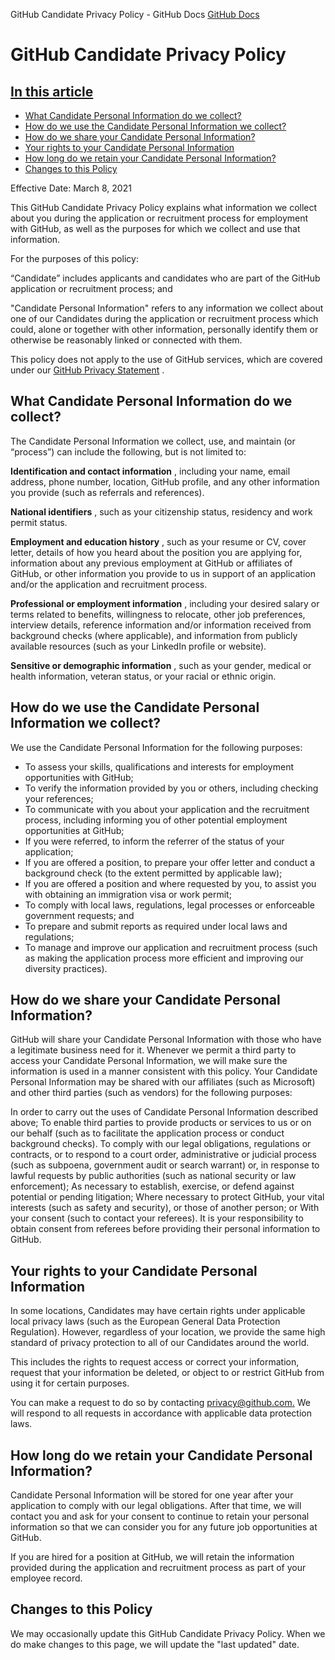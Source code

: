 GitHub Candidate Privacy Policy - GitHub Docs
[GitHub Docs](/en)

# GitHub Candidate Privacy Policy

## [In this article](#in-this-article)
- [What Candidate Personal Information do we collect?](#what-candidate-personal-information-do-we-collect)
- [How do we use the Candidate Personal Information we collect?](#how-do-we-use-the-candidate-personal-information-we-collect)
- [How do we share your Candidate Personal Information?](#how-do-we-share-your-candidate-personal-information)
- [Your rights to your Candidate Personal Information](#your-rights-to-your-candidate-personal-information)
- [How long do we retain your Candidate Personal Information?](#how-long-do-we-retain-your-candidate-personal-information)
- [Changes to this Policy](#changes-to-this-policy)

Effective Date: March 8, 2021

This GitHub Candidate Privacy Policy explains what information we collect about you during the application or recruitment process for employment with GitHub, as well as the purposes for which we collect and use that information.

For the purposes of this policy:

“Candidate” includes applicants and candidates who are part of the GitHub application or recruitment process; and

"Candidate Personal Information" refers to any information we collect about one of our Candidates during the application or recruitment process which could, alone or together with other information, personally identify them or otherwise be reasonably linked or connected with them.

This policy does not apply to the use of GitHub services, which are covered under our
[GitHub Privacy Statement](/en/github/site-policy/github-privacy-statement)
.

## What Candidate Personal Information do we collect?

The Candidate Personal Information we collect, use, and maintain (or “process”) can include the following, but is not limited to:

**Identification and contact information**
, including your name, email address, phone number, location, GitHub profile, and any other information you provide (such as referrals and references).

**National identifiers**
, such as your citizenship status, residency and work permit status.

**Employment and education history**
, such as your resume or CV, cover letter, details of how you heard about the position you are applying for, information about any previous employment at GitHub or affiliates of GitHub, or other information you provide to us in support of an application and/or the application and recruitment process.

**Professional or employment information**
, including your desired salary or terms related to benefits, willingness to relocate, other job preferences, interview details, reference information and/or information received from background checks (where applicable), and information from publicly available resources (such as your LinkedIn profile or website).

**Sensitive or demographic information**
, such as your gender, medical or health information, veteran status, or your racial or ethnic origin.

## How do we use the Candidate Personal Information we collect?

We use the Candidate Personal Information for the following purposes:

- To assess your skills, qualifications and interests for employment opportunities with GitHub;
- To verify the information provided by you or others, including checking your references;
- To communicate with you about your application and the recruitment process, including informing you of other potential employment opportunities at GitHub;
- If you were referred, to inform the referrer of the status of your application;
- If you are offered a position, to prepare your offer letter and conduct a background check (to the extent permitted by applicable law);
- If you are offered a position and where requested by you, to assist you with obtaining an immigration visa or work permit;
- To comply with local laws, regulations, legal processes or enforceable government requests; and
- To prepare and submit reports as required under local laws and regulations;
- To manage and improve our application and recruitment process (such as making the application process more efficient and improving our diversity practices).

## How do we share your Candidate Personal Information?

GitHub will share your Candidate Personal Information with those who have a legitimate business need for it. Whenever we permit a third party to access your Candidate Personal Information, we will make sure the information is used in a manner consistent with this policy. Your Candidate Personal Information may be shared with our affiliates (such as Microsoft) and other third parties (such as vendors) for the following purposes:

In order to carry out the uses of Candidate Personal Information described above;
To enable third parties to provide products or services to us or on our behalf (such as to facilitate the application process or conduct background checks).
To comply with our legal obligations, regulations or contracts, or to respond to a court order, administrative or judicial process (such as subpoena, government audit or search warrant) or, in response to lawful requests by public authorities (such as national security or law enforcement);
As necessary to establish, exercise, or defend against potential or pending litigation;
Where necessary to protect GitHub, your vital interests (such as safety and security), or those of another person; or
With your consent (such to contact your referees). It is your responsibility to obtain consent from referees before providing their personal information to GitHub.

## Your rights to your Candidate Personal Information

In some locations, Candidates may have certain rights under applicable local privacy laws (such as the European General Data Protection Regulation). However, regardless of your location, we provide the same high standard of privacy protection to all of our Candidates around the world.

This includes the rights to request access or correct your information, request that your information be deleted, or object to or restrict GitHub from using it for certain purposes.

You can make a request to do so by contacting
[privacy@github.com.](mailto:privacy@github.com.)
We will respond to all requests in accordance with applicable data protection laws.

## How long do we retain your Candidate Personal Information?

Candidate Personal Information will be stored for one year after your application to comply with our legal obligations. After that time, we will contact you and ask for your consent to continue to retain your personal information so that we can consider you for any future job opportunities at GitHub.

If you are hired for a position at GitHub, we will retain the information provided during the application and recruitment process as part of your employee record.

## Changes to this Policy

We may occasionally update this GitHub Candidate Privacy Policy. When we do make changes to this page, we will update the "last updated" date.
